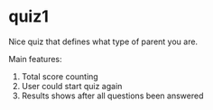 # quiz1
Nice quiz that defines what type of parent you are.

Main features:

1. Total score counting
2. User could start quiz again
3. Results shows after all questions been answered

